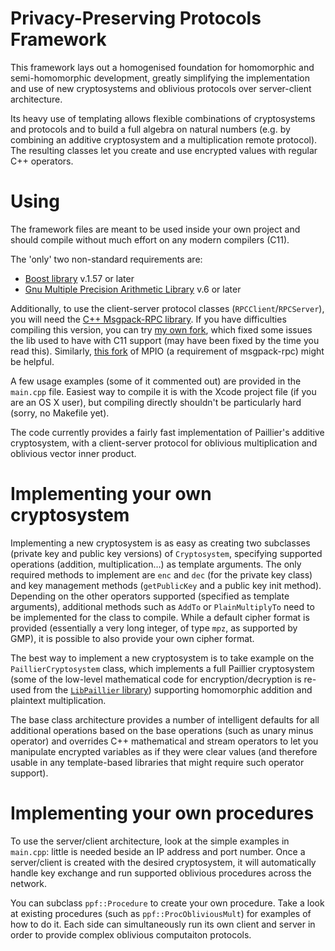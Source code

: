 # Privacy-Preserving Protocols Framework

This framework lays out a homogenised foundation for homomorphic and semi-homomorphic development, greatly simplifying the implementation and use of new cryptosystems and oblivious protocols over server-client architecture.

Its heavy use of templating allows flexible combinations of cryptosystems and protocols and to build a full algebra on natural numbers (e.g. by combining an additive cryptosystem and a multiplication remote protocol). The resulting classes let you create and use encrypted values with regular C++ operators.

# Using

The framework files are meant to be used inside your own project and should compile without much effort on any modern compilers (C11).

The 'only' two non-standard requirements are:

- [Boost library](http://www.boost.org) v.1.57 or later
- [Gnu Multiple Precision Arithmetic Library](https://gmplib.org) v.6 or later

Additionally, to use the client-server protocol classes (`RPCClient`/`RPCServer`), you will need the [C++ Msgpack-RPC library](https://github.com/jubatus/jubatus-msgpack-rpc/tree/master/cpp). If you have difficulties compiling this version, you can try [my own fork](https://github.com/david-duverle/msgpack-rpc-cpp), which fixed some issues the lib used to have with C11 support (may have been fixed by the time you read this). Similarly, [this fork](https://github.com/david-duverle/mpio) of MPIO (a requirement of msgpack-rpc) might be helpful.

A few usage examples (some of it commented out) are provided in the `main.cpp` file. Easiest way to compile it is with the Xcode project file (if you are an OS X user), but compiling directly shouldn't be particularly hard (sorry, no Makefile yet).

The code currently provides a fairly fast implementation of Paillier's additive cryptosystem, with a client-server protocol for oblivious multiplication and oblivious vector inner product.

# Implementing your own cryptosystem

Implementing a new cryptosystem is as easy as creating two subclasses (private key and public key versions) of `Cryptosystem`, specifying supported operations (addition, multiplication…) as template arguments. The only required methods to implement are `enc` and `dec` (for the private key class) and key management methods (`getPublicKey` and a public key init method). Depending on the other operators supported (specified as template arguments), additional methods such as `AddTo` or `PlainMultiplyTo` need to be implemented for the class to compile. While a default cipher format is provided (essentially a very long integer, of type `mpz`, as supported by GMP), it is possible to also provide your own cipher format.

The best way to implement a new cryptosystem is to take example on the `PaillierCryptosystem` class, which implements a full Paillier cryptosystem (some of the low-level mathematical code for encryption/decryption is re-used from the [`LibPaillier` library](http://acsc.cs.utexas.edu/libpaillier/)) supporting homomorphic addition and plaintext multiplication.

The base class architecture provides a number of intelligent defaults for all additional operations based on the base operations (such as unary minus operator) and overrides C++ mathematical and stream operators to let you manipulate encrypted variables as if they were clear values (and therefore usable in any template-based libraries that might require such operator support).

# Implementing your own procedures

To use the server/client architecture, look at the simple examples in `main.cpp`: little is needed beside an IP address and port number. Once a server/client is created with the desired cryptosystem, it will automatically handle key exchange and run supported oblivious procedures across the network.

You can subclass `ppf::Procedure` to create your own procedure. Take a look at existing procedures (such as `ppf::ProcObliviousMult`) for examples of how to do it. Each side can simultaneously run its own client and server in order to provide complex oblivious computaiton protocols.
